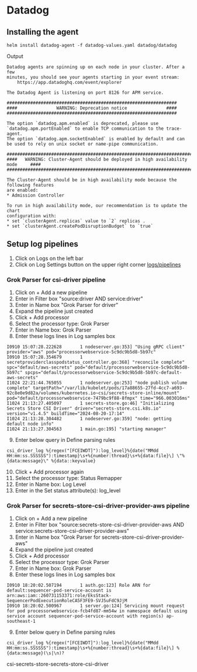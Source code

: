 # Datadog

## Installing the agent

```
helm install datadog-agent -f datadog-values.yaml datadog/datadog
```
Output
```
Datadog agents are spinning up on each node in your cluster. After a few
minutes, you should see your agents starting in your event stream:
    https://app.datadoghq.com/event/explorer

The Datadog Agent is listening on port 8126 for APM service.

#################################################################
####               WARNING: Deprecation notice               ####
#################################################################

The option `datadog.apm.enabled` is deprecated, please use `datadog.apm.portEnabled` to enable TCP communication to the trace-agent.
The option `datadog.apm.socketEnabled` is enabled by default and can be used to rely on unix socket or name-pipe communication.

###################################################################################
####   WARNING: Cluster-Agent should be deployed in high availability mode     ####
###################################################################################

The Cluster-Agent should be in high availability mode because the following features
are enabled:
* Admission Controller

To run in high availability mode, our recommendation is to update the chart
configuration with:
* set `clusterAgent.replicas` value to `2` replicas .
* set `clusterAgent.createPodDisruptionBudget` to `true`
```


## Setup log pipelines

1. Click on Logs on the left bar
2. Click on Log Settings button on the upper right corner [logs/pipelines](https://us5.datadoghq.com/logs/pipelines)

### Grok Parser for csi-driver pipeline

1. Click on + Add a new pipeline
2. Enter in Filter box "source:driver AND service:driver"
3. Enter in Name box "Grok Parser for driver"
4. Expand the pipeline just created
5. Click + Add processor
6. Select the processor type: Grok Parser
7. Enter in Name box: Grok Parser
8. Enter these logs lines in Log samples box
```
I0910 15:07:28.222628       1 nodeserver.go:353] "Using gRPC client" provider="aws" pod="processorwebservice-5c9dc9b5d8-5b97c"
I0910 15:07:28.354679       1 secretproviderclasspodstatus_controller.go:368] "reconcile complete" spc="default/aws-secrets" pod="default/processorwebservice-5c9dc9b5d8-5b97c" spcps="default/processorwebservice-5c9dc9b5d8-5b97c-default-aws-secrets"
I1024 22:21:44.765055       1 nodeserver.go:253] "node publish volume complete" targetPath="/var/lib/kubelet/pods/17a88655-27fd-4cc7-a693-92c8e0e9d82a/volumes/kubernetes.io~csi/secrets-store-inline/mount" pod="default/processorwebservice-7479bc9f88-8fmpx" time="966.003016ms"
I1024 21:13:27.405097       1 secrets-store.go:46] "Initializing Secrets Store CSI Driver" driver="secrets-store.csi.k8s.io" version="v1.4.5" buildTime="2024-08-20-17:14"
I1024 21:13:28.304482       1 nodeserver.go:359] "node: getting default node info"
I1024 21:13:27.304563       1 main.go:195] "starting manager"
```
9. Enter below query in Define parsing rules 
```
csi_driver_log %{regex("[FCEIWDT]"):log_level}%{date("MMdd HH:mm:ss.SSSSSS"):timestamp}\s+%{number:thread}\s+%{data:file}\] \"%{data:message}\" %{data::keyvalue}
```
10. Click + Add processor again
11. Select the processor type: Status Remapper
12. Enter in Name box: Log Level
13. Enter in the Set status attribute(s): log_level

### Grok Parser for secrets-store-csi-driver-provider-aws pipeline

1. Click on + Add a new pipeline
2. Enter in Filter box "source:secrets-store-csi-driver-provider-aws AND service:secrets-store-csi-driver-provider-aws"
3. Enter in Name box "Grok Parser for secrets-store-csi-driver-provider-aws"
4. Expand the pipeline just created
5. Click + Add processor
6. Select the processor type: Grok Parser
7. Enter in Name box: Grok Parser
8. Enter these logs lines in Log samples box
```
I0910 18:20:02.507194       1 auth.go:123] Role ARN for default:sequencer-pod-service-account is arn:aws:iam::260731153371:role/EksStack-SequencerPodExecutionRoleCA5F3FE9-SVJ5uFdC9JjM
I0910 18:20:02.500967       1 server.go:124] Servicing mount request for pod processorwebservice-fcb4fd87-mm54w in namespace default using service account sequencer-pod-service-account with region(s) ap-southeast-1
```
9. Enter below query in Define parsing rules 
```
csi_driver_log %{regex("[FCEIWDT]"):log_level}%{date("MMdd HH:mm:ss.SSSSSS"):timestamp}\s+%{number:thread}\s+%{data:file}\] %{data:message}(\s|\n)?
```

csi-secrets-store-secrets-store-csi-driver